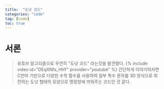 ```yaml
---
title:  "도넛 코드"
categories: "code"
tag: [code]
toc: true
---
```


# 서론
> 유튜브 알고리즘으로 우연히 "도넛 코드" 라는것을 발견했다.
{% include video id="DEqXNfs_HhY" provider="youtube" %}
> 간단하게 이야기하자면 C언어 기반으로 다양한 수학 함수를 사용하여 일부 특수 문자를 3D 방식으로 회전하는 도넛 형태의 모양으로 명령창에 띄워주는 코드인 것 같다.
> 